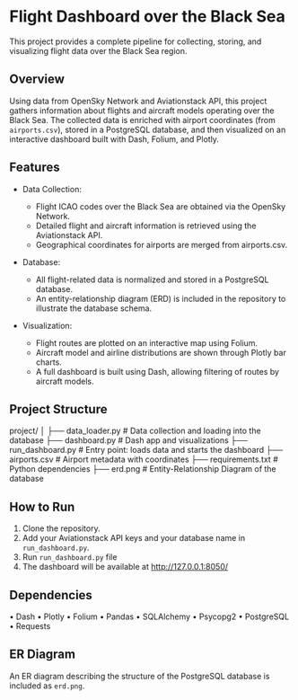 # Flight Dashboard over the Black Sea

This project provides a complete pipeline for collecting, storing, and visualizing flight data over the Black Sea region.

## Overview

Using data from OpenSky Network and Aviationstack API, this project gathers information about flights and aircraft models operating over the Black Sea. The collected data is enriched with airport coordinates (from `airports.csv`), stored in a PostgreSQL database, and then visualized on an interactive dashboard built with Dash, Folium, and Plotly.

## Features

- Data Collection: 
  - Flight ICAO codes over the Black Sea are obtained via the OpenSky Network.
  - Detailed flight and aircraft information is retrieved using the Aviationstack API.
  - Geographical coordinates for airports are merged from airports.csv.

- Database:
  - All flight-related data is normalized and stored in a PostgreSQL database.
  - An entity-relationship diagram (ERD) is included in the repository to illustrate the database schema.

- Visualization:
  - Flight routes are plotted on an interactive map using Folium.
  - Aircraft model and airline distributions are shown through Plotly bar charts.
  - A full dashboard is built using Dash, allowing filtering of routes by aircraft models.

## Project Structure

project/
│
├── data_loader.py        # Data collection and loading into the database
├── dashboard.py          # Dash app and visualizations
├── run_dashboard.py      # Entry point: loads data and starts the dashboard
├── airports.csv          # Airport metadata with coordinates
├── requirements.txt      # Python dependencies
├── erd.png               # Entity-Relationship Diagram of the database


## How to Run

1. Clone the repository.
2. Add your Aviationstack API keys and your database name in `run_dashboard.py`.
3. Run `run_dashboard.py` file
4. The dashboard will be available at http://127.0.0.1:8050/ 

## Dependencies
 • Dash
 • Plotly
 • Folium
 • Pandas
 • SQLAlchemy
 • Psycopg2
 • PostgreSQL
 • Requests

## ER Diagram

An ER diagram describing the structure of the PostgreSQL database is included as `erd.png`.